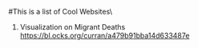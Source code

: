 #This is a list of Cool Websites\

1) Visualization on Migrant Deaths\
https://bl.ocks.org/curran/a479b91bba14d633487e
